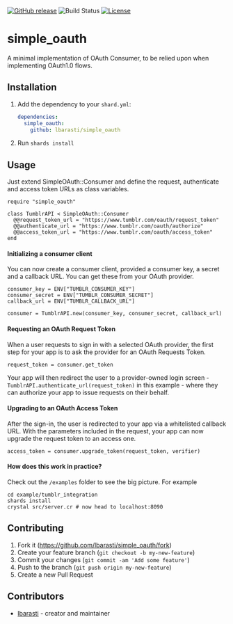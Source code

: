 [![GitHub release](https://img.shields.io/github/release/lbarasti/simple_oauth.svg)](https://github.com/lbarasti/simple_oauth/releases)
![Build Status](https://github.com/lbarasti/simple_oauth/workflows/build/badge.svg)
[![License](https://img.shields.io/badge/license-MIT-blue.svg)](https://opensource.org/licenses/MIT)

# simple_oauth

A minimal implementation of OAuth Consumer, to be relied upon when implementing OAuth1.0 flows.

## Installation

1. Add the dependency to your `shard.yml`:

   ```yaml
   dependencies:
     simple_oauth:
       github: lbarasti/simple_oauth
   ```

2. Run `shards install`

## Usage

Just extend SimpleOAuth::Consumer and define the request, authenticate and access token URLs as class variables.
```crystal
require "simple_oauth"

class TumblrAPI < SimpleOAuth::Consumer
  @@request_token_url = "https://www.tumblr.com/oauth/request_token"
  @@authenticate_url = "https://www.tumblr.com/oauth/authorize"
  @@access_token_url = "https://www.tumblr.com/oauth/access_token"
end
```

#### Initializing a consumer client
You can now create a consumer client, provided a consumer key, a secret and a callback URL. You can get these from your OAuth provider.

```crystal
consumer_key = ENV["TUMBLR_CONSUMER_KEY"]
consumer_secret = ENV["TUMBLR_CONSUMER_SECRET"]
callback_url = ENV["TUMBLR_CALLBACK_URL"]

consumer = TumblrAPI.new(consumer_key, consumer_secret, callback_url)
```

#### Requesting an OAuth Request Token
When a user requests to sign in with a selected OAuth provider, the first step for your app is to ask the provider for an OAuth Requests Token.
```crystal
request_token = consumer.get_token
```
Your app will then redirect the user to a provider-owned login screen - `TumblrAPI.authenticate_url(request_token)` in this example - where they can authorize your app to issue requests on their behalf.

#### Upgrading to an OAuth Access Token
After the sign-in, the user is redirected to your app via a whitelisted callback URL. With the parameters included in the request, your app can now upgrade the request token to an access one.
```crystal
access_token = consumer.upgrade_token(request_token, verifier)
```

#### How does this work in practice?
Check out the `/examples` folder to see the big picture. For example
```
cd example/tumblr_integration
shards install
crystal src/server.cr # now head to localhost:8090
```

## Contributing

1. Fork it (<https://github.com/lbarasti/simple_oauth/fork>)
2. Create your feature branch (`git checkout -b my-new-feature`)
3. Commit your changes (`git commit -am 'Add some feature'`)
4. Push to the branch (`git push origin my-new-feature`)
5. Create a new Pull Request

## Contributors

- [lbarasti](https://github.com/lbarasti) - creator and maintainer
